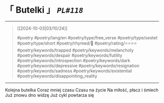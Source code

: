 # &#12300; Butelki &#12301; *`PL#118`*

---

> [[2024-10-03|03/10/24]]
> 
> #poetry 
> #poetry/lang/en 
> #poetry/type/free_verse #poetry/type/sestet #poetry/type/short 
> #poetry/rhymed/🔴 
> #poetry/rating/⭐⭐⭐⭐ 
> #poetry/keywords/trapped #poetry/keywords/melancholy #poetry/keywords/despair #poetry/keywords/futility #poetry/keywords/introspection #poetry/keywords/dark #poetry/keywords/depressive #poetry/keywords/resignation #poetry/keywords/sadness #poetry/keywords/existential #poetry/keywords/disappointing_reality 

---

Kolejna butelka
Coraz mniej czasu
Czasu na życie
Na miłość, płacz i śmiech
Już znowu dno widzę
Już cykl powtarza się